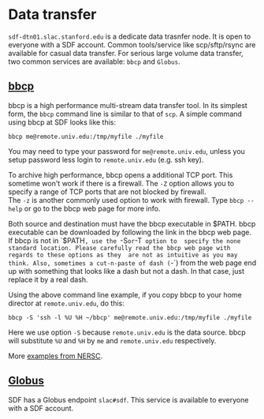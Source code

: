 # Data transfer

`sdf-dtn01.slac.stanford.edu` is a dedicate data trasnfer node. It is open to everyone with a SDF account. 
Common tools/service like scp/sftp/rsync are
available for casual data transfer. For serious large volume data transfer, two common services are available:
`bbcp` and `Globus`.

## [bbcp](https://www.slac.stanford.edu/~abh/bbcp/)

bbcp is a high performance multi-stream data transfer tool. In its simplest form, the `bbcp` command line is
similar to that of `scp`. A simple command using bbcp at SDF looks like this:
```
bbcp me@remote.univ.edu:/tmp/myfile ./myfile
```
You may need to type your password for `me@remote.univ.edu`, unless you setup password less login to 
`remote.univ.edu` (e.g. ssh key).

To archive high performance, bbcp opens a additional TCP port. This sometime won't work if there is a firewall. 
The `-Z` option allows you to specify a range of TCP ports that are not blocked by firewall.  
The `-z` is another commonly used option to work with firewall. 
Type `bbcp --help` or go to the bbcp web page for more info.

Both source and destination must have the bbcp executable in $PATH. bbcp executable can be downloaded
by following the link in the bbcp web page. If bbcp is not in `$PATH`, use the `-S` or `-T` option to 
specify the none standard location. Please carefully read the bbcp web page with regards to these options as they 
are not as intuitive as you may think. Also, sometimes a cut-n-paste of dash (`-`) from the web page end up with
something that looks like a dash but not a dash. In that case, just replace it by a real dash. 

Using the above command line example, if you copy bbcp to your home director at `remote.univ.edu`, do this:
```
bbcp -S 'ssh -l %U %H ~/bbcp' me@remote.univ.edu:/tmp/myfile ./myfile
```
Here we use option `-S` because `remote.univ.edu` is the data source. bbcp will substitute `%U` and `%H` by 
`me` and `remote.univ.edu` respectively.

More [examples from NERSC](https://docs.nersc.gov/services/bbcp/).

## [Globus](https://www.globus.org)

SDF has a Globus endpoint `slac#sdf`. This service is available to everyone with a SDF account.

